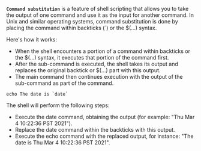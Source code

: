 **`Command substitution`** is a feature of shell scripting that allows you to take the output of one command and use it as the input for another command. In Unix and similar operating systems, command substitution is done by placing the command within backticks (`) or the $(...) syntax.

Here's how it works:

+ When the shell encounters a portion of a command within backticks or the $(...) syntax, it executes that portion of the command first.
+ After the sub-command is executed, the shell takes its output and replaces the original backtick or $(...) part with this output.
+ The main command then continues execution with the output of the sub-command as part of the command.

```
echo The date is `date`
```

The shell will perform the following steps:

+ Execute the date command, obtaining the output (for example: "Thu Mar 4 10:22:36 PST 2021").
+ Replace the date command within the backticks with this output.
+ Execute the echo command with the replaced output, for instance: "The date is Thu Mar 4 10:22:36 PST 2021".